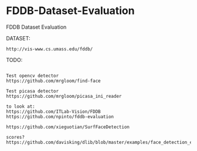 # FDDB-Dataset-Evaluation
FDDB Dataset Evaluation

DATASET:
~~~
http://vis-www.cs.umass.edu/fddb/
~~~

TODO:
~~~

Test opencv detector 
https://github.com/mrgloom/find-face

Test picasa detector
https://github.com/mrgloom/picasa_ini_reader

to look at:
https://github.com/ITLab-Vision/FDDB
https://github.com/npinto/fddb-evaluation

https://github.com/xieguotian/SurfFaceDetection

scores?
https://github.com/davisking/dlib/blob/master/examples/face_detection_ex.cpp
~~~


